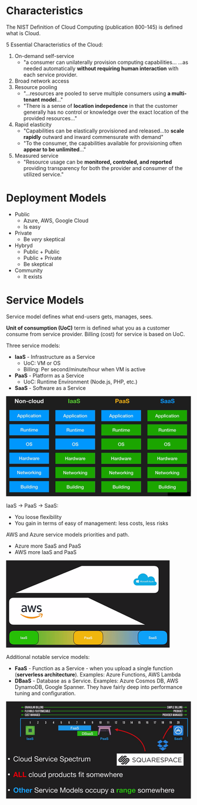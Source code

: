 # Characteristics 

The NIST Definition of Cloud Computing (publication 800-145) is defined what is Cloud.

5 Essential Characteristics of the Cloud:

1. On-demand self-service
    * "a consumer can unilaterally provision computing capabilities... ...as needed automatically **without requiring human interaction** with each service provider.
1. Broad network access
1. Resource pooling
    * "...resources are pooled to serve multiple consumers using **a multi-tenant model**..."
    * "There is a sense of **location indepedence** in that the customer generally has no control or knowledge over the exact location of the provided resources..."
1. Rapid elasticity
    * "Capabilities can be elastically provisioned and released...to **scale rapidly** outward and inward commensurate with demand"
    * "To the consumer, the capabilities available for provisioning often **appear to be unlimited**..."
1. Measured service
   * "Resource usage can be **monitored, controled, and reported** providing transparency for both the provider and consumer of the utilized service."

# Deployment Models

   * Public
       * Azure, AWS, Google Cloud
       * Is easy
   * Private
       * Be *very* skeptical
   * Hybryd
       * Public + Public
       * Public + Private
       * Be skeptical
   * Community
       * It exists

# Service Models

Service model defines what end-users gets, manages, sees.

**Unit of consumption (UoC)** term is defined what you as a customer consume from service provider.
Billing (cost) for service is based on UoC.

Three service models:
* **IaaS** - Infrastructure as a Service
    * UoC: VM or OS
    * Billing: Per second/minute/hour when VM is active
* **PaaS** - Platform as a Service
    * UoC: Runtime Environment (Node.js, PHP, etc.)
* **SaaS** - Software as a Service

![Cloud service models](cloud-service-models.png)

IaaS -> PaaS -> SaaS:
* You loose flexibility
* You gain in terms of easy of management: less costs, less risks

AWS and Azure service models priorities and path.
* Azure more SaaS and PaaS
* AWS more IaaS and PaaS

![Cloud service models](aws-azure-service-models-path.png)

Additional notable service models:
* **FaaS** - Function as a Service - when you upload a single function (**serverless architecture**). Examples: Azure Functions, AWS Lambda
* **DBaaS** - Database as a Service. Examples: Azure Cosmos DB, AWS DynamoDB, Google Spanner. They have fairly deep into performance tuning and configuration.

![Cloud service models range](cloud-service-models-range.png)


